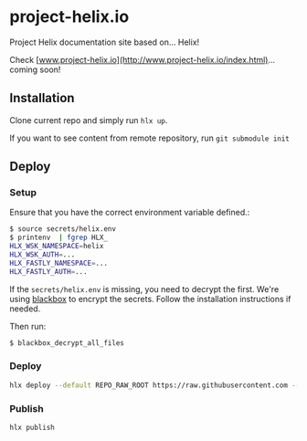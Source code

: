 # project-helix.io

Project Helix documentation site based on… Helix!

Check [www.project-helix.io](http://www.project-helix.io/index.html)... coming soon!

## Installation

Clone current repo and simply run `hlx up`.

If you want to see content from remote repository, run `git submodule init`

## Deploy

### Setup

Ensure that you have the correct environment variable defined.:

```bash
$ source secrets/helix.env
$ printenv  | fgrep HLX_
HLX_WSK_NAMESPACE=helix
HLX_WSK_AUTH=...
HLX_FASTLY_NAMESPACE=...
HLX_FASTLY_AUTH=...
```

If the `secrets/helix.env` is missing, you need to decrypt the first.
We're using [blackbox](https://github.com/StackExchange/blackbox) to encrypt the secrets. Follow
the installation instructions if needed. 

Then run:

```bash
$ blackbox_decrypt_all_files
```

### Deploy

```bash
hlx deploy --default REPO_RAW_ROOT https://raw.githubusercontent.com --default REPO_API_ROOT https://api.github.com/
```

### Publish

```bash
hlx publish
```
